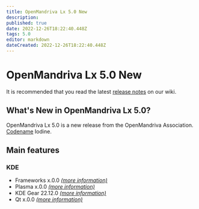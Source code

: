 ```yaml
---
title: OpenMandriva Lx 5.0 New
description: 
published: true
date: 2022-12-26T18:22:40.448Z
tags: 5.0
editor: markdown
dateCreated: 2022-12-26T18:22:40.448Z
---
```


# OpenMandriva Lx 5.0 New
It is recommended that you read the latest [release notes](/distribution/releases/omlx50/notes) on our wiki.

## What's New in OpenMandriva Lx 5.0?
OpenMandriva Lx 5.0 is a new release from the OpenMandriva Association. [Codename](/policies/codename) Iodine.

## Main features

### KDE

- Frameworks x.0.0 [*(more information)*](https://kde.org/announcements/frameworks/5/x.0.0/)
- Plasma x.0.0 [*(more information)*](https://kde.org/announcements/plasma/5/x.0.0/)
- KDE Gear 22.12.0 [*(more information)*](https://kde.org/announcements/gear/22.12.0/)
- Qt x.0.0 [*(more information)*](https://www.qt.io)

